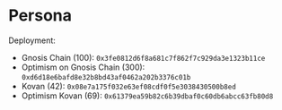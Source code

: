 # Persona
Deployment:
- Gnosis Chain (100): `0x3fe0812d6f8a681c7f862f7c929da3e1323b11ce`
- Optimism on Gnosis Chain (300): `0xd6d18e6bafd8e32b8bd43af0462a202b3376c01b` 
- Kovan (42): `0x08e7a175f032e63ef08cdf0f5e3038430500b8ed`
- Optimism Kovan (69): `0x61379ea59b82c6b39dbaf0c60db6abcc63fb80d8` 